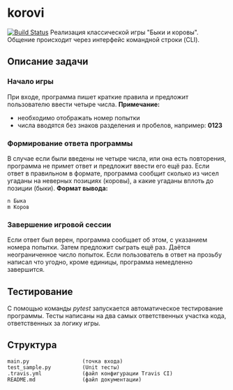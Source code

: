 
# korovi
 [![Build Status](https://travis-ci.com/GlidingRaven/korovi.svg?branch=master)](https://travis-ci.com/GlidingRaven/korovi)
Реализация классической игры "Быки и коровы".
Общение происходит через интерфейс командной строки (CLI).

## Описание задачи
### Начало игры
При входе, программа пишет краткие правила и предложит пользователю ввести четыре числа.
**Примечание:** 

 - необходимо отображать номер попытки
 - числа вводятся без знаков разделения и пробелов, например: **0123**

### Формирование ответа программы
В случае если были введены не четыре числа, или она есть повторения, программа не примет ответ и предложит ввести его ещё раз.
Если ответ в правильном в формате, программа сообщит сколько из чисел угаданы на неверных позициях (коровы), а какие угаданы вплоть до позиции (быки).
**Формат вывода:**

    n Быка
    m Коров

### Завершение игровой сессии
Если ответ был верен, программа сообщает об этом, с указанием номера попытки. Затем предложит сыграть ещё раз. Даётся неограниченное число попыток. Если пользователь в ответ на прозьбу написал что угодно, кроме единицы, программа немедленно завершится.

## Тестирование
С помощью команды *pytest* запускается автоматическое тестирование программы. Тесты написаны на два самых ответственных участка кода, ответственных за логику игры.

## Структура


	main.py 				(точка входа)
	test_sample.py			(Unit тесты)
	.travis.yml				(файл конфигурации Travis CI)
	README.md				(файл документации)
	
	
